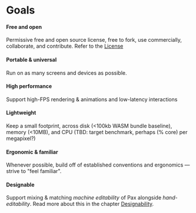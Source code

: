 # Goals

#### Free and open
Permissive free and open source license, free to fork, use commercially, collaborate, and contribute.  Refer to the [License](https://www.github.com/pax-lang/pax-lang/blob/master/LICENSE.md)

#### Portable & universal
Run on as many screens and devices as possible.

#### High performance
Support high-FPS rendering & animations and low-latency interactions

#### Lightweight
Keep a small footprint, across disk (<100kb WASM bundle baseline), memory (<10MB), and CPU (TBD: target benchmark, perhaps (% core) per megapixel?)

#### Ergonomic & familiar
Whenever possible, build off of established conventions and ergonomics — strive to "feel familiar".

#### Designable
Support mixing & matching _machine editability_ of Pax alongside _hand-editability_.  Read more about this in the chapter [Designability](./reference-designability.md).
